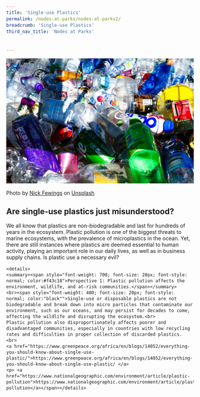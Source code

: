 ```yaml
---
title: 'Single-use Plastics'
permalink: /nodes-at-parks/nodes-at-parks2/
breadcrumb: 'Single-use Plastics'
third_nav_title: 'Nodes at Parks'


---
```


![](../images/nodes-at-parks-06-min.jpg)

Photo by [Nick Fewings](https://unsplash.com/@jannerboy62?utm_source=unsplash&utm_medium=referral&utm_content=creditCopyText) on [Unsplash](https://unsplash.com/s/photos/plastic-pollution?utm_source=unsplash&utm_medium=referral&utm_content=creditCopyText)

<h2>Are single-use plastics just misunderstood?</h2>

We all know that plastics are non-biodegradable and last for hundreds of years in the ecosystem. Plastic pollution is one of the biggest threats to marine ecosystems, with the prevalence of microplastics in the ocean. Yet, there are still instances where plastics are deemed essential to human activity, playing an important role in our daily lives, as well as in business supply chains. Is plastic use a necessary evil?



```
<details>
<summary><span style="font-weight: 700; font-size: 20px; font-style: normal; color:#f43c18">Perspective 1: Plastic pollution affects the environment, wildlife, and at-risk communities.</span></summary>
<br><span style="font-weight: 400; font-size: 20px; font-style: normal; color:"black"">Single-use or disposable plastics are not biodegradable and break down into micro particles that contaminate our environment, such as our oceans, and may persist for decades to come, affecting the wildlife and disrupting the ecosystem.<br> 
Plastic pollution also disproportionately affects poorer and disadvantaged communities, especially in countries with low recycling rates and difficulties in proper collection of discarded plastics.
<br>  
<a href="https://www.greenpeace.org/africa/en/blogs/14052/everything-you-should-know-about-single-use-plastic/">https://www.greenpeace.org/africa/en/blogs/14052/everything-you-should-know-about-single-use-plastic/ </a> 
<p> <a href="https://www.nationalgeographic.com/environment/article/plastic-pollution">https://www.nationalgeographic.com/environment/article/plastic-pollution</a></span></details>
```